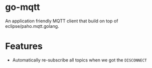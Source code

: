 # go-mqtt
An application friendly MQTT client that build on top of eclipse/paho.mqtt.golang.

# Features
- Automatically re-subscribe all topics when we got the `DISCONNECT`
